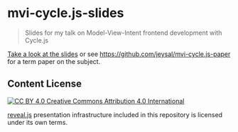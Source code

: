 # mvi-cycle.js-slides

> Slides for my talk on Model-View-Intent frontend development with Cycle.js

[Take a look at the slides](https://jeysal.github.io/mvi-cycle.js-slides/)
or see https://github.com/jeysal/mvi-cycle.js-paper for a term paper on the subject.

## Content License

[![CC BY 4.0](https://licensebuttons.net/l/by/4.0/80x15.png) Creative Commons Attribution 4.0 International](https://creativecommons.org/licenses/by/4.0/)

[reveal.js](https://github.com/hakimel/reveal.js) presentation infrastructure included in this repository is licensed under its own terms.
